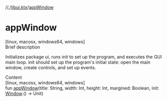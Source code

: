 //[.](../index.md)/[libui.ktx](index.md)/[appWindow](app-window.md)



# appWindow  
[linux, macosx, windows64, windows]  
Brief description  


Initializes package ui, runs init to set up the program, and executes the GUI main loop. init should set up the program's initial state: open the main window, create controls, and set up events.

  
  
  
Content  
[linux, macosx, windows64, windows]  
fun [appWindow](app-window.md)(title: String, width: Int, height: Int, margined: Boolean, init: [Window](-window/index.md).() -> Unit)  




